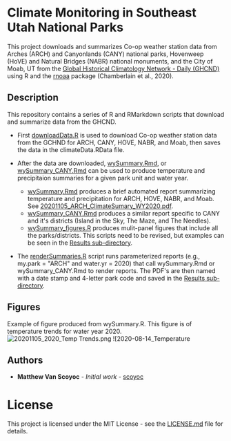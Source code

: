 # Climate Monitoring in Southeast Utah National Parks 
This project downloads and summarizes Co-op weather station data from Arches (ARCH) and Canyonlands (CANY) national parks, Hovenweep (HoVE) and Natural Bridges (NABR) national monuments, and the City of Moab, UT  from the [Global Historical Climatology Network - Daily (GHCND)](https://www.ncdc.noaa.gov/ghcn-daily-description) using R and the [rnoaa](https://cran.r-project.org/web/packages/rnoaa/) package (Chamberlain et al., 2020).  

## Description
This repository contains a series of R and RMarkdown scripts that download and summarize data from the GHCND.

* First [downloadData.R](downloadData.R) is used to download Co-op weather station data from the GCHND for ARCH, CANY, HOVE, NABR, and Moab, then saves the data in the climateData.RData file.

* After the data are downloaded, [wySummary.Rmd](wySummary.Rmd), or [wySummary_CANY.Rmd](wySummary_CANY.Rmd) can be used to produce temperature and precipitaion summaries for a given park unit and water year.
  - [wySummary.Rmd](wySummary.Rmd) produces a brief automated report summarizing temperature and  precipitation for ARCH, HOVE, NABR, and Moab. See [20201105_ARCH_ClimateSumary_WY2020.pdf](https://github.com/scoyoc/Climate-Monitoring/blob/master/Results/20201105_ARCH_ClimateSumary_WY2020.pdf).
  - [wySummary_CANY.Rmd](wySummary_CANY.Rmd) produces a similar report specific to CANY and it's districts (Island in the Sky, The Maze, and The Needles).
  - [wySummary_figures.R](wySummary_figures.R) produces mulit-panel figures that include all the parks/districts. This scripts need to be revised, but examples can be seen in the [Results sub-directory](https://github.com/scoyoc/Climate-Monitoring/blob/master/Results).
  
* The [renderSummaries.R](renderSummaries.R) script runs parameterized reports (e.g., my.park = "ARCH" and water.yr = 2020) that call wySummary.Rmd or wySummary_CANY.Rmd to render reports. The PDF's are then named with a date stamp and 4-letter park code and saved in the [Results sub-directory](https://github.com/scoyoc/Climate-Monitoring/blob/master/Results).

## Figures
Example of figure produced from wySummary.R. This figure is of temperature trends for water year 2020.
![20201105_2020_Temp Trends.png](https://github.com/scoyoc/Climate-Monitoring/blob/master/Results/20201105_2020_Temp%Trends.png)
![2020-08-14_Temperature 

## Authors
* **Matthew Van Scoyoc** - *Initial work* - [scoyoc](https://github.com/scoyoc)

# License
This project is licensed under the MIT License - see the [LICENSE.md](LICENSE.md) file for details.
